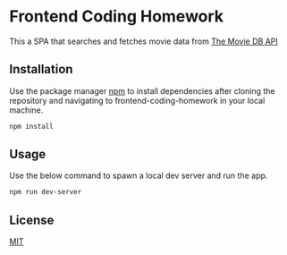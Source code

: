 # Frontend Coding Homework

This a SPA that searches and fetches movie data from [The Movie DB API](https://developers.themoviedb.org/3/getting-started)

## Installation

Use the package manager [npm](https://www.npmjs.com/get-npm) to install dependencies after cloning the repository and navigating to frontend-coding-homework in your local machine.

```bash
npm install
```

## Usage

Use the below command to spawn a local dev server and run the app.

```bash
npm run dev-server
```

## License

[MIT](https://choosealicense.com/licenses/mit/)
